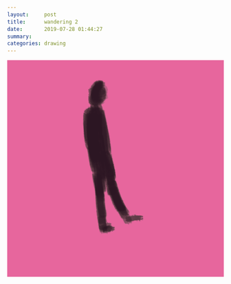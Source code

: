 ```yaml
---
layout:     post
title:      wandering 2
date:       2019-07-28 01:44:27
summary:    
categories: drawing
---
```

![wandering 2](/images/diary/wandering-2.png ".")
